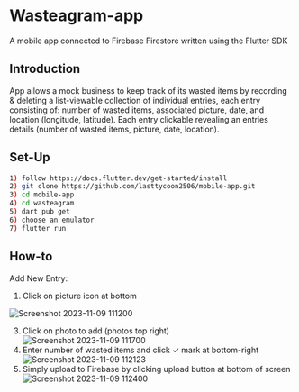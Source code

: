# Wasteagram-app
A mobile app connected to Firebase Firestore written using the Flutter SDK
## Introduction
App allows a mock business to keep track of its wasted items by recording & deleting a list-viewable collection of individual entries, each entry consisting of: number of wasted items, associated picture, date, and location (longitude, latitude). Each entry clickable revealing an entries details (number of wasted items, picture, date, location). 
## Set-Up
```bash
1) follow https://docs.flutter.dev/get-started/install
2) git clone https://github.com/lasttycoon2506/mobile-app.git
3) cd mobile-app
4) cd wasteagram
5) dart pub get
6) choose an emulator
7) flutter run
```
## How-to
Add New Entry:
1) Click on picture icon at bottom
<!---  
<img src=""C:\Users\werob\Pictures\Screenshots\Screenshot 2023-11-09 111200.png"" height="200rm" align="right">
--->

![Screenshot 2023-11-09 111200](https://github.com/lasttycoon2506/mobile-app/assets/114425878/315579c4-d8ba-4c38-b545-2b15dec39bf0)

3) Click on photo to add (photos top right)
![Screenshot 2023-11-09 111700](https://github.com/lasttycoon2506/mobile-app/assets/114425878/e1c388d3-a3b8-41fa-b846-7522e445f2e3)
4) Enter number of wasted items and click ✓ mark at bottom-right
![Screenshot 2023-11-09 112123](https://github.com/lasttycoon2506/mobile-app/assets/114425878/b380c8ea-95af-4668-8ffe-7198da3c132e)
5) Simply upload to Firebase by clicking upload button at bottom of screen
![Screenshot 2023-11-09 112400](https://github.com/lasttycoon2506/mobile-app/assets/114425878/e2629c61-acd1-425e-950f-3bac34dbc284)


